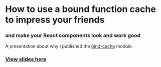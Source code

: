 # How to use a bound function cache to impress your friends
### and make your React components look and work good

A presentation about why I published the [bind-cache](https://github.com/benwiley4000/bind-cache) module.

### [View slides here](https://benwiley4000.github.io/why-bind-cache)
